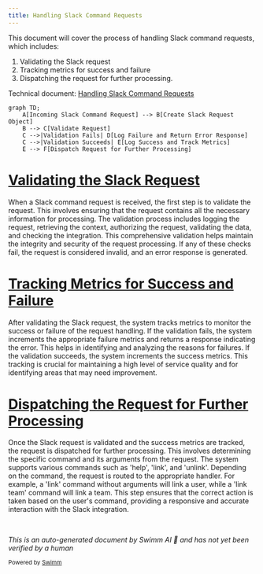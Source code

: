 ```yaml
---
title: Handling Slack Command Requests
---
```

This document will cover the process of handling Slack command requests, which includes:

1. Validating the Slack request
2. Tracking metrics for success and failure
3. Dispatching the request for further processing.

Technical document: <SwmLink doc-title="Handling Slack Command Requests">[Handling Slack Command Requests](/.swm/handling-slack-command-requests.01x8hlcm.sw.md)</SwmLink>

```mermaid
graph TD;
    A[Incoming Slack Command Request] --> B[Create Slack Request Object]
    B --> C[Validate Request]
    C -->|Validation Fails| D[Log Failure and Return Error Response]
    C -->|Validation Succeeds| E[Log Success and Track Metrics]
    E --> F[Dispatch Request for Further Processing]
```

# [Validating the Slack Request](https://app.swimm.io/repos/Z2l0aHViJTNBJTNBc2VudHJ5LWRlbW8tMSUzQSUzQVN3aW1tLURlbW8=/docs/01x8hlcm#validating-slack-requests)

When a Slack command request is received, the first step is to validate the request. This involves ensuring that the request contains all the necessary information for processing. The validation process includes logging the request, retrieving the context, authorizing the request, validating the data, and checking the integration. This comprehensive validation helps maintain the integrity and security of the request processing. If any of these checks fail, the request is considered invalid, and an error response is generated.

# [Tracking Metrics for Success and Failure](https://app.swimm.io/repos/Z2l0aHViJTNBJTNBc2VudHJ5LWRlbW8tMSUzQSUzQVN3aW1tLURlbW8=/docs/01x8hlcm#handling-slack-command-requests)

After validating the Slack request, the system tracks metrics to monitor the success or failure of the request handling. If the validation fails, the system increments the appropriate failure metrics and returns a response indicating the error. This helps in identifying and analyzing the reasons for failures. If the validation succeeds, the system increments the success metrics. This tracking is crucial for maintaining a high level of service quality and for identifying areas that may need improvement.

# [Dispatching the Request for Further Processing](https://app.swimm.io/repos/Z2l0aHViJTNBJTNBc2VudHJ5LWRlbW8tMSUzQSUzQVN3aW1tLURlbW8=/docs/01x8hlcm#handling-slack-commands)

Once the Slack request is validated and the success metrics are tracked, the request is dispatched for further processing. This involves determining the specific command and its arguments from the request. The system supports various commands such as 'help', 'link', and 'unlink'. Depending on the command, the request is routed to the appropriate handler. For example, a 'link' command without arguments will link a user, while a 'link team' command will link a team. This step ensures that the correct action is taken based on the user's command, providing a responsive and accurate interaction with the Slack integration.

&nbsp;

*This is an auto-generated document by Swimm AI 🌊 and has not yet been verified by a human*

<SwmMeta version="3.0.0" repo-id="Z2l0aHViJTNBJTNBc2VudHJ5LWRlbW8tMSUzQSUzQVN3aW1tLURlbW8=" repo-name="sentry-demo-1" doc-type="product-flows"><sup>Powered by [Swimm](/)</sup></SwmMeta>
